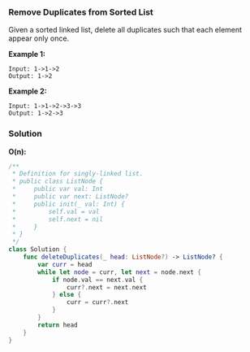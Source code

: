 
### Remove Duplicates from Sorted List

Given a sorted linked list, delete all duplicates such that each element appear only once.

__Example 1:__
```
Input: 1->1->2
Output: 1->2
```
__Example 2:__
```
Input: 1->1->2->3->3
Output: 1->2->3
```

### Solution
__O(n):__
```Swift
/**
 * Definition for singly-linked list.
 * public class ListNode {
 *     public var val: Int
 *     public var next: ListNode?
 *     public init(_ val: Int) {
 *         self.val = val
 *         self.next = nil
 *     }
 * }
 */
class Solution {
    func deleteDuplicates(_ head: ListNode?) -> ListNode? {
        var curr = head
        while let node = curr, let next = node.next {
            if node.val == next.val {
                curr?.next = next.next
            } else {
                curr = curr?.next
            }
        }
        return head
    }
}
```